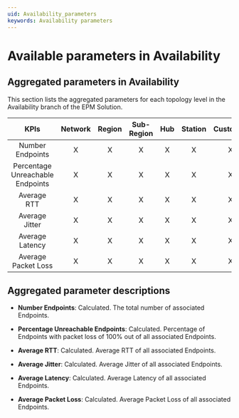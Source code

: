 ```yaml
---
uid: Availability_parameters
keywords: Availability parameters
---
```



# Available parameters in Availability

## Aggregated parameters in Availability

This section lists the aggregated parameters for each topology level in the Availability branch of the EPM Solution.

| KPIs | Network | Region | Sub-Region | Hub | Station | Customer | Vendor |
| :---: | :-----: | :----: | :---: | :-----: | :---------: | :---------: | :-----: |
| Number Endpoints |X|X|X|X|X|X|X|
| Percentage Unreachable Endpoints |X|X|X|X|X|X|X|
| Average RTT |X|X|X|X|X|X|X|
| Average Jitter |X|X|X|X|X|X|X|
| Average Latency |X|X|X|X|X|X|X|
| Average Packet Loss |X|X|X|X|X|X|X|

## Aggregated parameter descriptions

- **Number Endpoints**: Calculated. The total number of associated Endpoints.

- **Percentage Unreachable Endpoints**: Calculated. Percentage of Endpoints with packet loss of 100% out of all associated Endpoints.

- **Average RTT**: Calculated. Average RTT of all associated Endpoints.

- **Average Jitter**: Calculated. Average Jitter of all associated Endpoints.

- **Average Latency**: Calculated. Average Latency of all associated Endpoints.

- **Average Packet Loss**: Calculated. Average Packet Loss of all associated Endpoints.